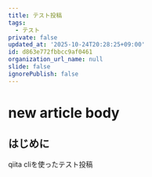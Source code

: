 ```yaml
---
title: テスト投稿
tags:
  - テスト
private: false
updated_at: '2025-10-24T20:28:25+09:00'
id: d863e772fbbcc9af0461
organization_url_name: null
slide: false
ignorePublish: false
---
```

# new article body

## はじめに
qiita cliを使ったテスト投稿
